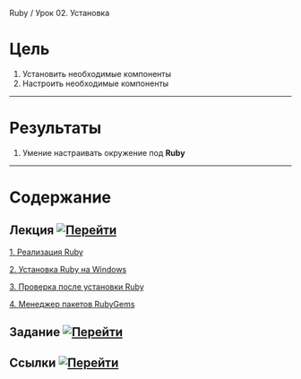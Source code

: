 Ruby / Урок 02. Установка

# Цель

1. Установить необходимые компоненты
2. Настроить необходимые компоненты

***

# Результаты 

1. Умение настраивать окружение под **Ruby**

***

# Содержание

## Лекция [![Перейти](https://img.shields.io/badge/-%D0%9F%D0%B5%D1%80%D0%B5%D0%B9%D1%82%D0%B8-blue)](1.%20Лекция.md)

[1. Реализация Ruby](1.%20Лекция.md#1.-Реализация-Ruby)

[2. Установка Ruby на Windows](1.%20Лекция.md#2.-Установка-Ruby-на-Windows)

[3. Проверка после установки Ruby](1.%20Лекция.md#3.-Проверка-после-установки-Ruby)

[4. Менеджер пакетов RubyGems](1.%20Лекция.md#4.-Менеджер-пакетов-RubyGems)

## Задание [![Перейти](https://img.shields.io/badge/-%D0%9F%D0%B5%D1%80%D0%B5%D0%B9%D1%82%D0%B8-blue)](2.%20Задание.md)

## Ссылки [![Перейти](https://img.shields.io/badge/-%D0%9F%D0%B5%D1%80%D0%B5%D0%B9%D1%82%D0%B8-blue)](3.%20Ссылки.md)
